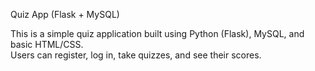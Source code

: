 Quiz App (Flask + MySQL)

This is a simple quiz application built using Python (Flask), MySQL, and basic HTML/CSS.  
Users can register, log in, take quizzes, and see their scores.

